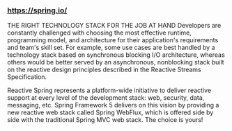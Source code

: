 ### https://spring.io/
THE RIGHT TECHNOLOGY STACK FOR THE JOB AT HAND
Developers are constantly challenged with choosing the most effective runtime, programming model, and architecture for their application's requirements and team's skill set. For example, some use cases are best handled by a technology stack based on synchronous blocking I/O architecture, whereas others would be better served by an asynchronous, nonblocking stack built on the reactive design principles described in the Reactive Streams Specification.

Reactive Spring represents a platform-wide initiative to deliver reactive support at every level of the development stack: web, security, data, messaging, etc. Spring Framework 5 delivers on this vision by providing a new reactive web stack called Spring WebFlux, which is offered side by side with the traditional Spring MVC web stack. The choice is yours!

